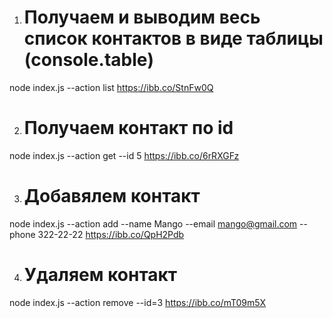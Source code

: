 1. # Получаем и выводим весь список контактов в виде таблицы (console.table)
node index.js --action list
https://ibb.co/StnFw0Q

2. # Получаем контакт по id
node index.js --action get --id 5
https://ibb.co/6rRXGFz

3. # Добавялем контакт
node index.js --action add --name Mango --email mango@gmail.com --phone 322-22-22
https://ibb.co/QpH2Pdb

4. # Удаляем контакт
node index.js --action remove --id=3
https://ibb.co/mT09m5X
